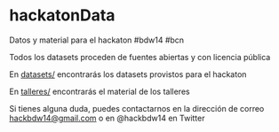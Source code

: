 hackatonData
============

Datos y material para el hackaton #bdw14 #bcn

Todos los datasets proceden de fuentes abiertas y con licencia pública

En [datasets/](datasets/) encontrarás los datasets provistos para el hackaton

En [talleres/](talleres/) encontrarás el material de los talleres

Si tienes alguna duda, puedes contactarnos en la dirección de correo hackbdw14@gmail.com o en @hackbdw14 en Twitter


